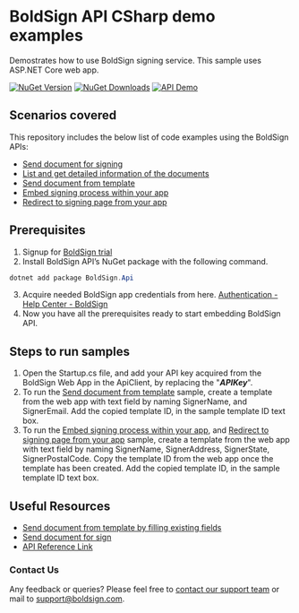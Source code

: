 # BoldSign API CSharp demo examples
Demostrates how to use BoldSign signing service. This sample uses ASP.NET Core web app.

[![NuGet Version][nuget badge]][nuget link]
[![NuGet Downloads][nuget downloads badge]][nuget downloads link]
[![API Demo][api demo badge]][api demo link]

## Scenarios covered

This repository includes the below list of code examples using the BoldSign APIs:

- [Send document for signing](/BoldSignDemos/Pages/CreateDocument/)
- [List and get detailed information of the documents](/BoldSignDemos/Pages/ListDocument/)
- [Send document from template](/BoldSignDemos/Pages/TemplateDocument/)
- [Embed signing process within your app](/BoldSignDemos/Pages/EmbeddedSign/)
- [Redirect to signing page from your app](/BoldSignDemos/Pages/EmbeddedSignWithForm/)

## Prerequisites
1.	Signup for [BoldSign trial](https://account.boldsign.com/signup?planId=101)
2.	Install BoldSign API’s NuGet package with the following command.
```csharp
dotnet add package BoldSign.Api
```
3.	Acquire needed BoldSign app credentials from here. [Authentication - Help Center - BoldSign](https://www.boldsign.com/help/api/general/authentication/#basic-authentication)
4.	Now you have all the prerequisites ready to start embedding BoldSign API.


## Steps to run samples

1. Open the Startup.cs file, and add your API key acquired from the BoldSign Web App in the ApiClient, by replacing the "***APIKey***". 
2. To run the [Send document from template](/BoldSignDemos/Pages/TemplateDocument/) sample, create a template from the web app with text field by naming SignerName, and SignerEmail. Add the copied template ID, in the sample template ID text box. 
3. To run the [Embed signing process within your app](/BoldSignDemos/Pages/EmbeddedSign/), and [Redirect to signing page from your app](/BoldSignDemos/Pages/EmbeddedSignWithForm/) sample, create a template from the web app with text field by naming SignerName, SignerAddress, SignerState, SignerPostalCode. Copy the template ID from the web app once the template has been created. Add the copied template ID, in the sample template ID text box. 

## Useful Resources
- [Send document from template by filling existing fields](https://www.boldsign.com/help/api/template/send-document-to-sign-using-template/#send-document-from-template-by-filling-existing-fields)
- [Send document for sign](https://www.boldsign.com/help/api/document/send-document-for-sign/)
- [API Reference Link](https://api.boldsign.com/swagger/index.html)

### Contact Us
Any feedback or queries? Please feel free to [contact our support team](https://www.boldsign.com/contact-us/) or mail to support@boldsign.com.

[api demo link]: https://www.boldsign.com/api-demo/
[api demo badge]: https://img.shields.io/badge/-API%20Demo-blue

[nuget link]: https://www.nuget.org/packages/BoldSign.Api/
[nuget badge]: https://img.shields.io/badge/nuget-v2.0.6-orange

[nuget downloads link]: https://www.nuget.org/packages/BoldSign.Api/
[nuget downloads badge]: https://img.shields.io/badge/downloads-2.5k%2B-brightgreen